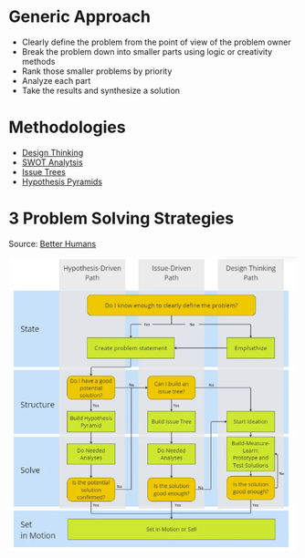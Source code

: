# Generic Approach
- Clearly define the problem from the point of view of the problem owner
- Break the problem down into smaller parts using logic or creativity methods
- Rank those smaller problems by priority
- Analyze each part
- Take the results and synthesize a solution


# Methodologies
- [Design Thinking](./DesignThinking.md)
- [SWOT Analytsis](./SWOTAnalysis.md)
- [Issue Trees](./IssueTrees.md)
- [Hypothesis Pyramids](./HypothesisPyramids.md)


# 3 Problem Solving Strategies
Source: [Better Humans](https://betterhumans.pub/problem-solving-for-anyone-how-to-use-hypotheses-like-top-strategy-consultants-a2419fe60010)

![img](./3-ProblemSolving-Strategies.webp)

